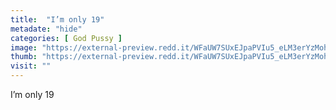 ```yaml
---
title:  "I’m only 19"
metadate: "hide"
categories: [ God Pussy ]
image: "https://external-preview.redd.it/WFaUW7SUxEJpaPVIu5_eLM3erYzMohxOJat8raiBXpk.jpg?auto=webp&s=c2c9a31119be50ab236761d3b78a4583fe7608ec"
thumb: "https://external-preview.redd.it/WFaUW7SUxEJpaPVIu5_eLM3erYzMohxOJat8raiBXpk.jpg?width=320&crop=smart&auto=webp&s=fd6cdae75d8471ae515a897e98424cb14204f1e7"
visit: ""
---
```

I’m only 19
